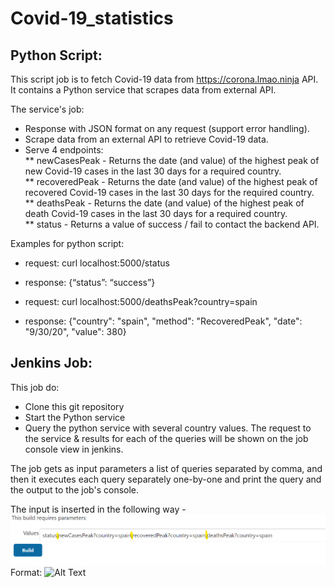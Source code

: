 # Covid-19_statistics

## Python Script:
This script job is to fetch Covid-19 data from https://corona.lmao.ninja API.
It contains a Python service that scrapes data from external API.

The service's job:
* Response with JSON format on any request (support error handling).
* Scrape data from an external API to retrieve Covid-19 data.
* Serve 4 endpoints:		
	** newCasesPeak - Returns the date (and value) of the highest peak of new Covid-19 cases in the last 30 days for a required country.		
	** recoveredPeak - Returns the date (and value) of the highest peak of recovered Covid-19 cases in the last 30 days for the required country.		
	** deathsPeak - Returns the date (and value) of the highest peak of death Covid-19 cases in the last 30 days for a required country.		
	** status - Returns a value of success / fail to contact the backend API.

Examples for python script:
   - request:     curl localhost:5000/status
   - response: 	  {“status”: “success”}
    
   - request:     curl localhost:5000/deathsPeak?country=spain
   - response:	  {"country": "spain", "method": "RecoveredPeak", "date": "9/30/20", "value": 380}
   
   
## Jenkins Job:
This job do:
* Clone this git repository
* Start the Python service
* Query the python service with several country values. The request to the service & results for each of the queries will be shown on the job console view in jenkins.

The job gets as input parameters a list of queries separated by comma, and then it executes each query separately one-by-one 
and print the query and the output to the job's console.

The input is inserted in the following way - 
![GitHub Logo](https://github.com/YaelJannai/Covid-19_statistics/blob/main/input.png)
Format: ![Alt Text](url)
